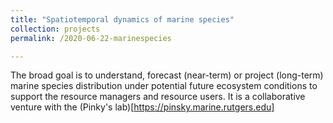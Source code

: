 ```yaml
---
title: "Spatiotemporal dynamics of marine species"
collection: projects
permalink: /2020-06-22-marinespecies

---
```


The broad goal is to understand, forecast (near-term) or project (long-term)  marine species distribution under potential future ecosystem conditions to support the resource managers and resource users.  It is a collaborative venture with the (Pinky's lab)[https://pinsky.marine.rutgers.edu]
